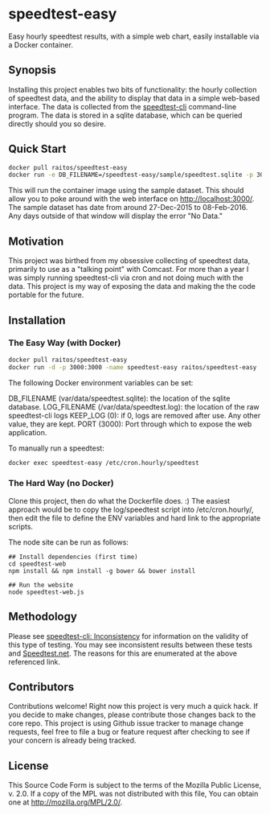 # speedtest-easy
Easy hourly speedtest results, with a simple web chart, easily installable via a Docker container.

## Synopsis

Installing this project enables two bits of functionality: the hourly collection of speedtest data, and the ability to display that data in a simple web-based interface. The data is collected from the [speedtest-cli](https://github.com/sivel/speedtest-cli) command-line program. The data is stored in a sqlite database, which can be queried directly should you so desire.

## Quick Start

```bash
docker pull raitos/speedtest-easy
docker run -e DB_FILENAME=/speedtest-easy/sample/speedtest.sqlite -p 3000:3000 raitos/speedtest-easy
```

This will run the container image using the sample dataset. This should allow you to poke around with the web interface on <http://localhost:3000/>. The sample dataset has date from around 27-Dec-2015 to 08-Feb-2016. Any days outside of that window will display the error "No Data."

## Motivation

This project was birthed from my obsessive collecting of speedtest data, primarily to use as a "talking point" with Comcast. For more than a year I was simply running speedtest-cli via cron and not doing much with the data. This project is my way of exposing the data and making the the code portable for the future.

## Installation

### The Easy Way (with Docker)

```bash
docker pull raitos/speedtest-easy
docker run -d -p 3000:3000 -name speedtest-easy raitos/speedtest-easy
```

The following Docker environment variables can be set:

DB_FILENAME (var/data/speedtest.sqlite): the location of the sqlite database.
LOG_FILENAME (/var/data/speedtest.log): the location of the raw speedtest-cli logs
KEEP_LOG (0): if 0, logs are removed after use. Any other value, they are kept.
PORT (3000): Port through which to expose the web application.

To manually run a speedtest:

```bash
docker exec speedtest-easy /etc/cron.hourly/speedtest
```

### The Hard Way (no Docker)

Clone this project, then do what the Dockerfile does. :) The easiest approach would be to copy the log/speedtest script into /etc/cron.hourly/, then edit the file to define the ENV variables and hard link to the appropriate scripts.

The node site can be run as follows:

```
## Install dependencies (first time)
cd speedtest-web
npm install && npm install -g bower && bower install

## Run the website
node speedtest-web.js
```

## Methodology

Please see [speedtest-cli: Inconsistency](https://github.com/sivel/speedtest-cli#inconsistency) for information on the validity of this type of testing. You may see inconsistent results between these tests and [Speedtest.net](http://speedtest.net). The reasons for this are enumerated at the above referenced link.

## Contributors

Contributions welcome! Right now this project is very much a quick hack. If you decide to make changes, please contribute those changes back to the core repo. This project is using Github issue tracker to manage change requests, feel free to file a bug or feature request after checking to see if your concern is already being tracked.

## License

This Source Code Form is subject to the terms of the Mozilla Public License, v. 2.0. If a copy of the MPL was not distributed with this file, You can obtain one at <http://mozilla.org/MPL/2.0/>.
